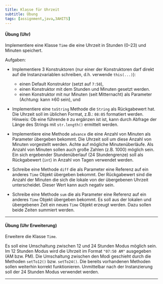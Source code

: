 ```yaml
---
title: Klasse für Uhrzeit
subtitle: Übung
tags: [assignment,java,3AHITS]
---
```


#### Übung (Uhr)

Implementiere eine Klasse `Time` die eine Uhrzeit in Stunden (0–23) und Minuten speichert.

Aufgaben:

- Implementiere 3 Konstruktoren (nur einer der Konstruktoren darf direkt auf die Instanzvariablen schreiben, d.h. verwende `this(...)`): 
  - einen Default Konstruktor (setzt auf `7:50`), 
  - einen Konstruktor mit dem Stunden und Minuten gesetzt werden. 
  - 
    einen Konstruktor mit nur Minuten (seit Mitternacht) als Parameter (Achtung: kann ≥60 sein), und 
  
- Implementiere eine `toString` Methode die `String` als Rückgabewert hat. Die Uhrzeit soll im üblichen Format, z.B.: `08:05` formatiert werden.
  Hinweis: Ob eine führende `0` zu ergänzen ist ist, kann durch Abfrage der Länge des Strings mit `str.length()` ermittelt werden.

- Implementiere eine Methode `advance` die eine Anzahl von Minuten als Parameter übergeben bekommt. Die Uhrzeit soll um diese Anzahl von Minuten vorgestellt werden. Achte auf mögliche Minutenüberläufe. Als Anzahl von Minuten sollen auch große Zahlen (z.B. 1000) möglich sein. Ein sich ergebender Stundenüberlauf (24 Stundengrenze) soll als Rückgabewert (`int`) in Anzahl von Tagen verwendet werden.

- Schreibe eine Methode `diff` die als Parameter eine Referenz auf ein anderes `Time` Objekt übergeben bekommt. Der Rückgabewert sind die Anzahl der Minuten die sich die lokale von der übergebenen Uhrzeit unterscheidet. Dieser Wert kann auch negativ sein.

- Schreibe eine Methode `sum` die als Parameter eine Referenz auf ein anderes `Time` Objekt übergeben bekommt. Es soll aus der lokalen und übergebenen Zeit ein neues `Time` Objekt erzeugt werden. Dazu sollen beide Zeiten summiert werden.

  

---

#### Übung (Uhr Erweiterung)

Erweitere die Klasse `Time`.

Es soll eine Umschaltung zwischen 12 und 24 Stunden Modus möglich sein. Im 12 Stunden Modus wird die Uhrzeit im Format `"07:50 AM"` ausgegeben (AM bzw. PM). Die Umschaltung zwischen den Modi geschieht durch die Methoden `setTo12()` bzw. `setTo24()`. Die bereits vorhandenen Methoden sollen weiterhin korrekt funktionieren. Unmittelbar nach der Instanzierung soll der 24 Stunden Modus verwendet werden.

---

